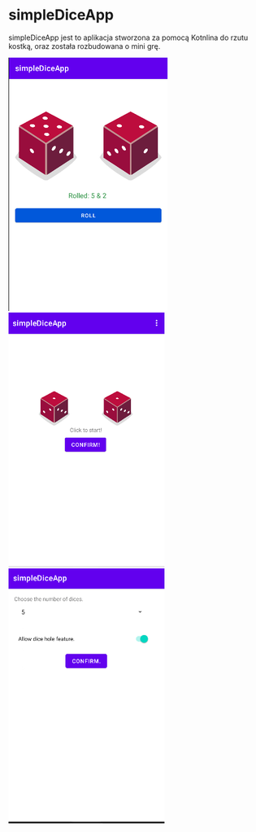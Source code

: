 # simpleDiceApp
simpleDiceApp jest to aplikacja stworzona za pomocą Kotnlina do rzutu kostką, oraz została
rozbudowana o mini grę.

![Screenshot](diceApp1.png)
![Screenshot](diceApp2.png)
![Screenshot](diceApp3.png)
